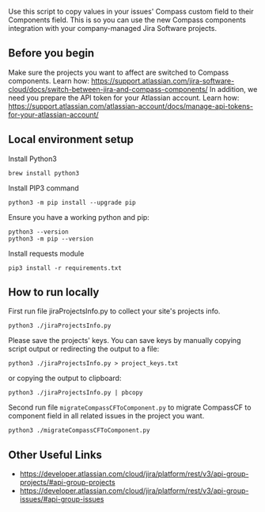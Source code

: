 Use this script to copy values in your issues' Compass custom field to their Components field. This is so you can use the new Compass components integration with your company-managed Jira Software projects.

## Before you begin
Make sure the projects you want to affect are switched to Compass components. Learn how: https://support.atlassian.com/jira-software-cloud/docs/switch-between-jira-and-compass-components/
In addition, we need you prepare the API token for your Atlassian account. Learn how:  https://support.atlassian.com/atlassian-account/docs/manage-api-tokens-for-your-atlassian-account/

## Local environment setup
Install Python3
```shell
brew install python3
```
Install PIP3 command
```shell
python3 -m pip install --upgrade pip
```

Ensure you have a working python and pip:
```
python3 --version
python3 -m pip --version
```

Install requests module
```shell
pip3 install -r requirements.txt
```

## How to run locally
First run file jiraProjectsInfo.py to collect your site's projects info. 
```shell
python3 ./jiraProjectsInfo.py
```

Please save the projects' keys. You can save keys by manually copying script output or redirecting the output to a file:
```shell
python3 ./jiraProjectsInfo.py > project_keys.txt
```

or copying the output to clipboard:
```shell
python3 ./jiraProjectsInfo.py | pbcopy
```

Second run file `migrateCompassCFToComponent.py` to migrate CompassCF to component field in all related issues in the project you want.
```shell
python3 ./migrateCompassCFToComponent.py
```

## Other Useful Links
- https://developer.atlassian.com/cloud/jira/platform/rest/v3/api-group-projects/#api-group-projects
- https://developer.atlassian.com/cloud/jira/platform/rest/v3/api-group-issues/#api-group-issues
